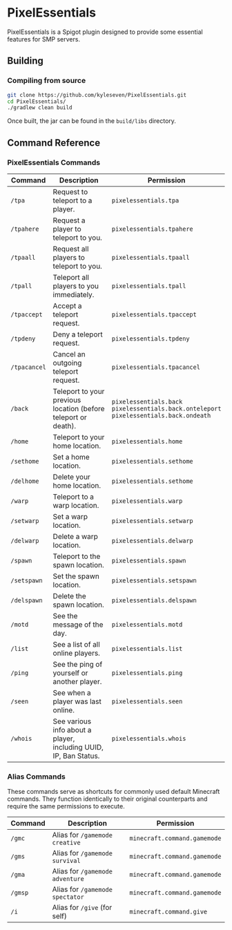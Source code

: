 # PixelEssentials

PixelEssentials is a Spigot plugin designed to provide some essential features for SMP servers.

## Building

### Compiling from source

```bash
git clone https://github.com/kyleseven/PixelEssentials.git
cd PixelEssentials/
./gradlew clean build
```

Once built, the jar can be found in the `build/libs` directory.

## Command Reference

### PixelEssentials Commands

| Command      | Description                                                      | Permission                                                                                      |
|--------------|------------------------------------------------------------------|-------------------------------------------------------------------------------------------------|
| `/tpa`       | Request to teleport to a player.                                 | `pixelessentials.tpa`                                                                           |
| `/tpahere`   | Request a player to teleport to you.                             | `pixelessentials.tpahere`                                                                       |
| `/tpaall`    | Request all players to teleport to you.                          | `pixelessentials.tpaall`                                                                        |
| `/tpall`     | Teleport all players to you immediately.                         | `pixelessentials.tpall`                                                                         |
| `/tpaccept`  | Accept a teleport request.                                       | `pixelessentials.tpaccept`                                                                      |
| `/tpdeny`    | Deny a teleport request.                                         | `pixelessentials.tpdeny`                                                                        |
| `/tpacancel` | Cancel an outgoing teleport request.                             | `pixelessentials.tpacancel`                                                                     |
| `/back`      | Teleport to your previous location (before teleport or death).   | `pixelessentials.back`<br/>`pixelessentials.back.onteleport`<br/>`pixelessentials.back.ondeath` |
| `/home`      | Teleport to your home location.                                  | `pixelessentials.home`                                                                          |
| `/sethome`   | Set a home location.                                             | `pixelessentials.sethome`                                                                       |
| `/delhome`   | Delete your home location.                                       | `pixelessentials.sethome`                                                                       |
| `/warp`      | Teleport to a warp location.                                     | `pixelessentials.warp`                                                                          |
| `/setwarp`   | Set a warp location.                                             | `pixelessentials.setwarp`                                                                       |
| `/delwarp`   | Delete a warp location.                                          | `pixelessentials.delwarp`                                                                       |
| `/spawn`     | Teleport to the spawn location.                                  | `pixelessentials.spawn`                                                                         |
| `/setspawn`  | Set the spawn location.                                          | `pixelessentials.setspawn`                                                                      |
| `/delspawn`  | Delete the spawn location.                                       | `pixelessentials.delspawn`                                                                      |
| `/motd`      | See the message of the day.                                      | `pixelessentials.motd`                                                                          |
| `/list`      | See a list of all online players.                                | `pixelessentials.list`                                                                          |
| `/ping`      | See the ping of yourself or another player.                      | `pixelessentials.ping`                                                                          |
| `/seen`      | See when a player was last online.                               | `pixelessentials.seen`                                                                          |
| `/whois`     | See various info about a player, including UUID, IP, Ban Status. | `pixelessentials.whois`                                                                         |

### Alias Commands

These commands serve as shortcuts for commonly used default Minecraft commands.
They function identically to their original counterparts and require the same permissions to execute.

| Command | Description                     | Permission                   |
|---------|---------------------------------|------------------------------|
| `/gmc`  | Alias for `/gamemode creative`  | `minecraft.command.gamemode` |
| `/gms`  | Alias for `/gamemode survival`  | `minecraft.command.gamemode` |                              |
| `/gma`  | Alias for `/gamemode adventure` | `minecraft.command.gamemode` |
| `/gmsp` | Alias for `/gamemode spectator` | `minecraft.command.gamemode` |
| `/i`    | Alias for `/give` (for self)    | `minecraft.command.give`     |